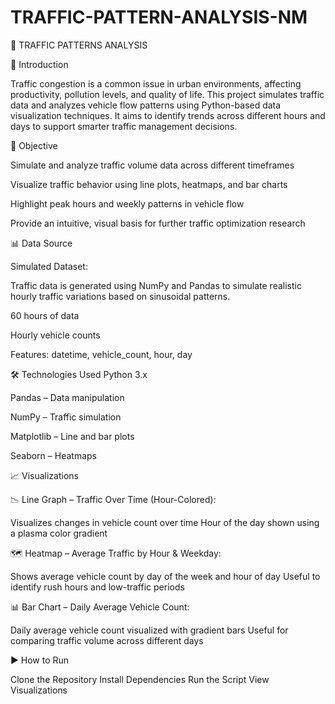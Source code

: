 # TRAFFIC-PATTERN-ANALYSIS-NM

🚦 TRAFFIC PATTERNS ANALYSIS

📌 Introduction

Traffic congestion is a common issue in urban environments, affecting productivity, pollution levels, and quality of life. This project simulates traffic data and analyzes vehicle flow patterns using Python-based data visualization techniques. It aims to identify trends across different hours and days to support smarter traffic management decisions.

🎯 Objective

Simulate and analyze traffic volume data across different timeframes

Visualize traffic behavior using line plots, heatmaps, and bar charts

Highlight peak hours and weekly patterns in vehicle flow

Provide an intuitive, visual basis for further traffic optimization research

📊 Data Source

Simulated Dataset:

Traffic data is generated using NumPy and Pandas to simulate realistic hourly traffic variations based on sinusoidal patterns.

60 hours of data

Hourly vehicle counts

Features: datetime, vehicle_count, hour, day

🛠️ Technologies Used
Python 3.x

Pandas – Data manipulation

NumPy – Traffic simulation

Matplotlib – Line and bar plots

Seaborn – Heatmaps

📈 Visualizations

📉 Line Graph – Traffic Over Time (Hour-Colored):

Visualizes changes in vehicle count over time
Hour of the day shown using a plasma color gradient

🗺️ Heatmap – Average Traffic by Hour & Weekday:

Shows average vehicle count by day of the week and hour of day
Useful to identify rush hours and low-traffic periods

📊 Bar Chart – Daily Average Vehicle Count:

Daily average vehicle count visualized with gradient bars
Useful for comparing traffic volume across different days

▶️ How to Run

Clone the Repository
Install Dependencies
Run the Script
View Visualizations

